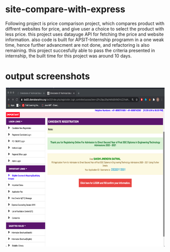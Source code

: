 # site-compare-with-express
Following project is price comparison project, which compares product with diffrent websites for price, and give user a choice to select the 
product with less price. this project uses datayuge API for fetching the price and website information. also code is built for APSIT-Internship 
programm in a one weak time, hence further advancment are not done, and refactoring is also remaining. this project succesfully able to pass the 
criteria presented in internship, the built time for this project was around 10 days.


# output screenshots

<p align="center">
  <img width="500" height="500" src="resources/search_result.png">
</p>
